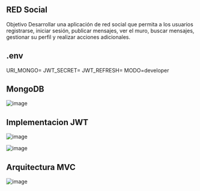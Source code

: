 ## RED Social

Objetivo
Desarrollar una aplicación de red social que permita a los usuarios registrarse, iniciar sesión, publicar
mensajes, ver el muro, buscar mensajes, gestionar su perfil y realizar acciones adicionales.

## .env
URI_MONGO=
JWT_SECRET=
JWT_REFRESH=
MODO=developer

## MongoDB
![image](https://github.com/GuariosMaster/RedSocialFullstack/assets/143036887/e791c19a-5a46-4ace-a60f-06c704756ba1)

## Implementacion JWT

![image](https://github.com/GuariosMaster/RedSocialFullstack/assets/143036887/ea16d796-40a6-425e-bdc8-fe6dfb4f5bb7)

![image](https://github.com/GuariosMaster/RedSocialFullstack/assets/143036887/67dabaed-30b4-4970-876d-70766dda7a1a)

## Arquitectura MVC

![image](https://github.com/GuariosMaster/RedSocialFullstack/assets/143036887/b30bdcd0-869f-4af3-90b9-341e03c23d37)




